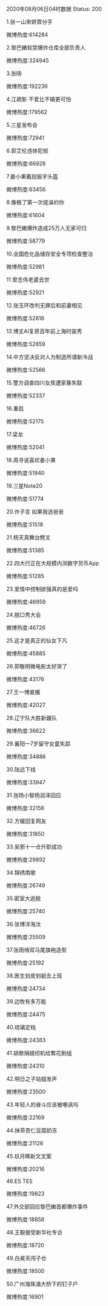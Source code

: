 2020年08月06日04时数据
Status: 200

1.张一山宋妍霏分手

微博热度:614284

2.黎巴嫩软禁爆炸仓库全部负责人

微博热度:324945

3.张旸

微博热度:192236

4.江疏影 不爱比不婚更可怕

微博热度:179562

5.三星发布会

微博热度:72941

6.郭艾伦违体犯规

微博热度:66928

7.姜小果戴段振宇头盔

微博热度:63456

8.像极了第一次搓澡的你

微博热度:61604

9.黎巴嫩爆炸造成25万人无家可归

微博热度:58779

10.全国危化品储存安全专项检查整治

微博热度:52981

11.曾志伟老婆去世

微博热度:52921

12.张玉环改判无罪后和前妻相见

微博热度:52816

13.博主AI复原百年前上海时装秀

微博热度:52659

14.中方坚决反对人为制造所谓新冷战

微博热度:52566

15.警方调查四川女孩遭家暴失联

微博热度:52337

16.重启

微博热度:52175

17.梁龙

微博热度:52041

18.周寻说喜欢姜小果

微博热度:51940

19.三星Note20

微博热度:51774

20.许子言 如果我选爸爸

微博热度:51518

21.杨天真舞台劈叉

微博热度:51385

22.四大行正在大规模内测数字货币App

微博热度:51285

23.爱情中控制欲强真的是爱吗

微博热度:46959

24.脱口秀大会

微博热度:46726

25.这才是真正的仙女下凡

微博热度:45885

26.郭敬明微电影太好哭了

微博热度:43176

27.王一博直播

微博热度:42027

28.辽宁队大胜新疆队

微博热度:36622

29.襄阳一7岁留守女童失踪

微博热度:34886

30.陆远下线

微博热度:33947

31.张旸小智杨润泽回应

微博热度:32156

32.方媛回复网友

微博热度:31850

33.吴邪十一仓升职成功

微博热度:29892

34.锦绣南歌

微博热度:26749

35.密室大逃脱

微博热度:25740

36.张博洋淘汰

微博热度:25509

37.张雨绮双马尾旗袍造型

微博热度:25192

38.医生划皮划艇去上班

微博热度:24734

39.边牧有多万能

微博热度:24475

40.琉璃定档

微博热度:24383

41.胡歌捐缝纫机给繁花剧组

微博热度:24310

42.明日之子站姐发声

微博热度:23500

43.年轻人的奋斗应该被嘲讽吗

微博热度:22169

44.抹茶杏仁豆腐奶冻

微博热度:21126

45.玖月晞新文文案

微博热度:20216

46.ES TES

微博热度:19823

47.外交部回应黎巴嫩首都爆炸事件

微博热度:18858

48.王毅接受新华社专访

微博热度:18720

49.白昊天闯子仓

微博热度:18500

50.广州海珠涌大桥下的钉子户

微博热度:16901

